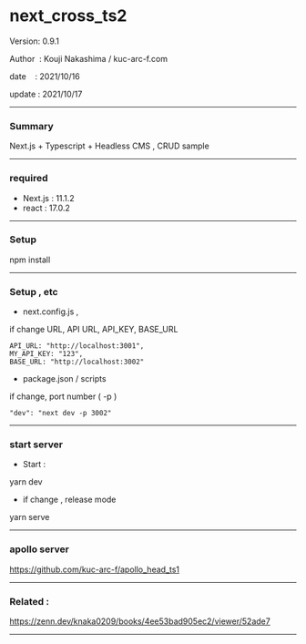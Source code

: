 # next_cross_ts2

 Version: 0.9.1

 Author  : Kouji Nakashima / kuc-arc-f.com

 date    : 2021/10/16 

 update  : 2021/10/17 

***
### Summary

Next.js + Typescript + Headless CMS , CRUD sample

***
### required

* Next.js : 11.1.2
* react : 17.0.2

***
### Setup

npm install

***
### Setup , etc
* next.config.js , 

if change URL, API URL, API_KEY, BASE_URL

```
API_URL: "http://localhost:3001",
MY_API_KEY: "123",
BASE_URL: "http://localhost:3002"
```

* package.json / scripts

if change, port number ( -p )

```
"dev": "next dev -p 3002"
```

***
### start server
* Start :

yarn dev

* if change , release mode

yarn serve


***
### apollo server

https://github.com/kuc-arc-f/apollo_head_ts1

***
### Related : 

https://zenn.dev/knaka0209/books/4ee53bad905ec2/viewer/52ade7

***

